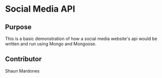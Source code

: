 # Social Media API

## Purpose
This is a basic demonstration of how a social media website's api would be written and run using Mongo and Mongoose.

## Contributor
Shaun Mardones
